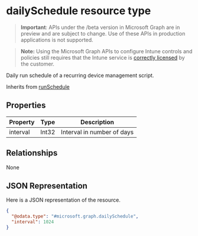﻿# dailySchedule resource type

> **Important**: APIs under the /beta version in Microsoft Graph are in preview and are subject to change. Use of these APIs in production applications is not supported.

> **Note:** Using the Microsoft Graph APIs to configure Intune controls and policies still requires that the Intune service is [correctly licensed](https://go.microsoft.com/fwlink/?linkid=839381) by the customer.

Daily run schedule of a recurring device management script.

Inherits from [runSchedule](../resources/intune_devicefe_runschedule.md)

## Properties
|Property|Type|Description|
|---|---|---|
|interval|Int32|Interval in number of days|

## Relationships
None
## JSON Representation
Here is a JSON representation of the resource.
<!-- {
  "blockType": "resource",
  "keyProperty": "id",
  "@odata.type": "microsoft.graph.dailySchedule"
}
-->
```json
{
  "@odata.type": "#microsoft.graph.dailySchedule",
  "interval": 1024
}
```



